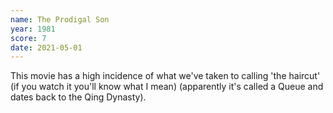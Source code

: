 ```yaml
---
name: The Prodigal Son
year: 1981
score: 7
date: 2021-05-01
---
```

This movie has a high incidence of what we've taken to calling 'the haircut' (if you watch it you'll know what I mean) (apparently it's called a Queue and dates back to the Qing Dynasty).
